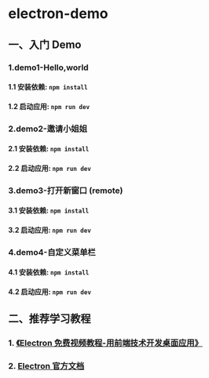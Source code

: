 # electron-demo

## 一、入门 Demo

### 1.demo1-Hello,world

#### 1.1 安装依赖: `npm install`

#### 1.2 启动应用: `npm run dev`

### 2.demo2-邀请小姐姐

#### 2.1 安装依赖: `npm install`

#### 2.2 启动应用: `npm run dev`

### 3.demo3-打开新窗口 (remote)

#### 3.1 安装依赖: `npm install`

#### 3.2 启动应用: `npm run dev`

### 4.demo4-自定义菜单栏

#### 4.1 安装依赖: `npm install`

#### 4.2 启动应用: `npm run dev`

## 二、推荐学习教程

### 1. [《Electron 免费视频教程-用前端技术开发桌面应用》](https://jspang.com/detailed?id=62)

### 2. [Electron 官方文档](http://www.electronjs.org/docs)

